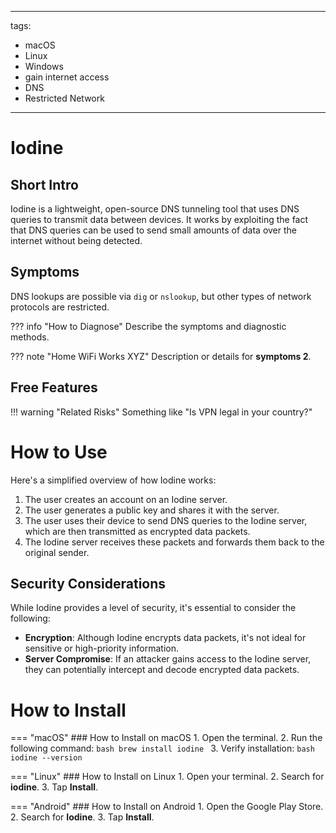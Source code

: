 <!-- material/tags { scope: true } -->

---
tags:
  - macOS
  - Linux
  - Windows
  - gain internet access
  - DNS
  - Restricted Network
---

# Iodine

## Short Intro
Iodine is a lightweight, open-source DNS tunneling tool that uses DNS queries to transmit data between devices. It works by exploiting the fact that DNS queries can be used to send small amounts of data over the internet without being detected.

## Symptoms
DNS lookups are possible via `dig` or `nslookup`, but other types of network protocols are restricted.

??? info "How to Diagnose"
    Describe the symptoms and diagnostic methods.

??? note "Home WiFi Works XYZ"
    Description or details for **symptoms 2**.

## Free Features

!!! warning "Related Risks"
    Something like "Is VPN legal in your country?"

# How to Use
Here's a simplified overview of how Iodine works:

1. The user creates an account on an Iodine server.
2. The user generates a public key and shares it with the server.
3. The user uses their device to send DNS queries to the Iodine server, which are then transmitted as encrypted data packets.
4. The Iodine server receives these packets and forwards them back to the original sender.

## Security Considerations
While Iodine provides a level of security, it's essential to consider the following:

- **Encryption**: Although Iodine encrypts data packets, it's not ideal for sensitive or high-priority information.
- **Server Compromise**: If an attacker gains access to the Iodine server, they can potentially intercept and decode encrypted data packets.

# How to Install

=== "macOS"
    ### How to Install on macOS
    1. Open the terminal.
    2. Run the following command:
       ```bash
       brew install iodine
       ```
    3. Verify installation:
       ```bash
       iodine --version
       ```

=== "Linux"
    ### How to Install on Linux
    1. Open your terminal.
    2. Search for **iodine**.
    3. Tap **Install**.

=== "Android"
    ### How to Install on Android
    1. Open the Google Play Store.
    2. Search for **Iodine**.
    3. Tap **Install**.
